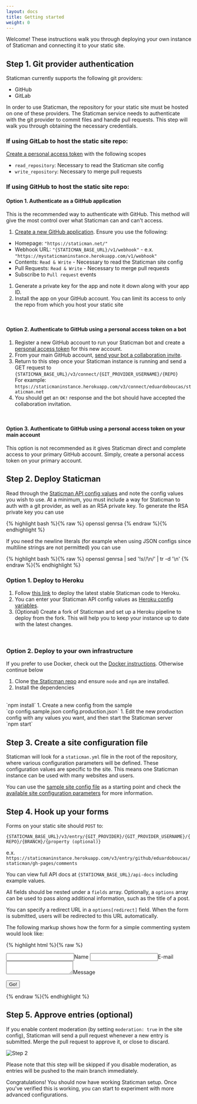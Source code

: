 ```yaml
---
layout: docs
title: Getting started
weight: 0
---
```

Welcome! These instructions walk you through deploying your own instance of Staticman and connecting it to your static site.

## Step 1. Git provider authentication

Staticman currently supports the following git providers:

- GitHub
- GitLab

In order to use Staticman, the repository for your static site must be hosted on one of these providers. The Staticman service needs to authenticate with the git provider to commit files and handle pull requests. This step will walk you through obtaining the necessary credentials.

### **If using GitLab to host the static site repo:**

[Create a personal access token](https://docs.gitlab.com/ee/user/profile/personal_access_tokens.html#creating-a-personal-access-token) with the following scopes

- `read_repository`: Necessary to read the Staticman site config
- `write_repository`: Necessary to merge pull requests

### **If using GitHub to host the static site repo:**

#### **Option 1. Authenticate as a GitHub application**

This is the recommended way to authenticate with GitHub. This method will give the most control over what Staticman can and can't access.

1. <a href="https://docs.github.com/en/free-pro-team@latest/developers/apps/creating-a-github-app" class="cta">Create a new GitHub application</a>. Ensure you use the following:
  - Homepage: `"https://staticman.net/"`
  - Webhook URL: `"{STATICMAN_BASE_URL}/v1/webhook"` - e.x. `"https://mystaticmaninstance.herokuapp.com/v1/webhook"`
  - Contents: `Read & Write` - Necessary to read the Staticman site config
  - Pull Requests: `Read & Write` - Necessary to merge pull requests
  - Subscribe to `Pull request` events
1. Generate a private key for the app and note it down along with your app ID.
1. Install the app on your GitHub account. You can limit its access to only the repo from which you host your static site

<br>

#### **Option 2. Authenticate to GitHub using a personal access token on a bot**

1. Register a new GitHub account to run your Staticman bot and create a <a href="https://docs.github.com/en/free-pro-team@latest/github/authenticating-to-github/creating-a-personal-access-token" class="cta">personal access token</a> for this new account.
1. From your main GitHub account, <a href="https://docs.github.com/en/free-pro-team@latest/github/setting-up-and-managing-your-github-user-account/inviting-collaborators-to-a-personal-repository" class="cta">send your bot a collaboration invite</a>.
1. Return to this step once your Staticman instance is running and send a GET request to
  `{STATICMAN_BASE_URL}/v3/connect/{GIT_PROVIDER_USERNAME}/{REPO}`
  <br>For example:<br>
  `https://staticmaninstance.herokuapp.com/v3/connect/eduardoboucas/staticman.net`
1. You should get an `OK!` response and the bot should have accepted the collaboration invitation.

<br>

#### **Option 3. Authenticate to GitHub using a personal access token on your main account**

This option is not recommended as it gives Staticman direct and complete access to your primary GitHub account. Simply, create a personal access token on your primary account.

## Step 2. Deploy Staticman

Read through the [Staticman API config values](https://staticman.net/docs/api) and note the config values you wish to use. At a minimum, you must include a way for Staticman to auth with a git provider, as well as an RSA private key. To generate the RSA private key you can use 

{% highlight bash %}{% raw %}
openssl genrsa
{% endraw %}{% endhighlight %}

If you need the newline literals (for example when using JSON configs since multiline strings are not permitted) you can use

{% highlight bash %}{% raw %}
openssl genrsa | sed '$!s/$/\\n/' | tr -d '\n'
{% endraw %}{% endhighlight %}

### **Option 1. Deploy to Heroku**

1. Follow <a href="https://heroku.com/deploy?template=https://github.com/eduardoboucas/staticman/tree/master" class="cta">this link</a> to deploy the latest stable Staticman code to Heroku.
1. You can enter your Staticman API config values as <a href="https://devcenter.heroku.com/articles/config-vars" class="cta">Heroku config variables</a>.
1. (Optional) Create a fork of Staticman and set up a Heroku pipeline to deploy from the fork. This will help you to keep your instance up to date with the latest changes.

<br>

### **Option 2. Deploy to your own infrastructure**

If you prefer to use Docker, check out the [Docker instructions](https://github.com/eduardoboucas/staticman/blob/master/docs/docker.md). Otherwise continue below

1. Clone <a href="https://github.com/eduardoboucas/staticman.git" class="cta">the Staticman repo</a> and ensure `node` and `npm` are installed.
1. Install the dependencies
  <br>
  `npm install`
1. Create a new config from the sample
  <br>
  `cp config.sample.json config.production.json`
1. Edit the new production config with any values you want, and then start the Staticman server
  <br>
  `npm start`

<br>

## Step 3. Create a site configuration file

Staticman will look for a `staticman.yml` file in the root of the repository, where various configuration parameters will be defined. These configuration values are specific to the site. This means one Staticman instance can be used with many websites and users.

You can use the [sample site config file](https://github.com/eduardoboucas/staticman/blob/master/staticman.sample.yml) as a starting point and check the [available site configuration parameters](/docs/configuration) for more information.

## Step 4. Hook up your forms

Forms on your static site should `POST` to:

`{STATICMAN_BASE_URL}/v3/entry/{GIT_PROVIDER}/{GIT_PROVIDER_USERNAME}/{REPO}/{BRANCH}/{property (optional)}`

e.x. `https://staticmaninstance.herokuapp.com/v3/entry/github/eduardoboucas/staticman/gh-pages/comments`

You can view full API docs at `{STATICMAN_BASE_URL}/api-docs` including example values.

All fields should be nested under a `fields` array. Optionally, a `options` array can be used to pass along additional information, such as the title of a post.

You can specify a redirect URL in a `options[redirect]` field. When the form is submitted, users will be redirected to this URL automatically.

The following markup shows how the form for a simple commenting system would look like:

{% highlight html %}{% raw %}
<form method="POST" action="https://api.staticman.net/v3/entry/github/eduardoboucas/staticman/gh-pages/comments">
  <input name="options[redirect]" type="hidden" value="https://my-site.com">
  <!-- e.g. "2016-01-02-this-is-a-post" -->
  <input name="options[slug]" type="hidden" value="{{ page.slug }}">
  <label><input name="fields[name]" type="text">Name</label>
  <label><input name="fields[email]" type="email">E-mail</label>
  <label><textarea name="fields[message]"></textarea>Message</label>
  
  <button type="submit">Go!</button>
</form>
{% endraw %}{% endhighlight %}

## Step 5. Approve entries (optional)

If you enable content moderation (by setting `moderation: true` in the site config), Staticman will send a pull request whenever a new entry is submitted. Merge the pull request to approve it, or close to discard.

![Step 2](/assets/images/get-started/step2.png)

Please note that this step will be skipped if you disable moderation, as entries will be pushed to the main branch immediately.

Congratulations! You should now have working Staticman setup. Once you've verified this is working, you can start to experiment with more advanced configurations.
